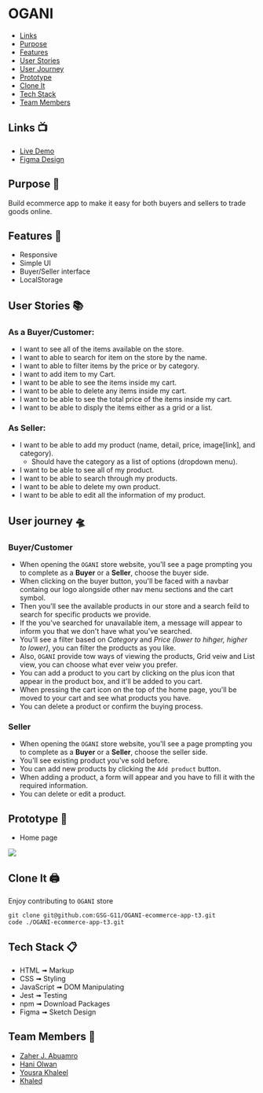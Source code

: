 # OGANI
- [Links](#demo)
- [Purpose](#purpose)
- [Features](#features)
- [User Stories](#user-stories)
- [User Journey](#user-journey)
- [Prototype](#prototype)
- [Clone It](#clone-it)
- [Tech Stack](#tech-stack)
- [Team Members](#team-members)

## Links :tv: 
- [Live Demo](https://gsg-g11.github.io/OGANI-ecommerce-app-t3/) <span id="demo"></span>
- [Figma Design](https://www.figma.com/file/lvjQUqi7QrpkSIErFcss4c/OGANI?node-id=0%3A1)

## Purpose :pencil: <span id="purpose"></span>
Build ecommerce app to make it easy for both buyers and sellers to trade goods online.

## Features 🤠 <span id="features"></span>
- Responsive
- Simple UI
- Buyer/Seller interface
- LocalStorage

## User Stories :books: <span id="user-stories"></span> 

### As a Buyer/Customer:
- I want to see all of the items available on the store.
- I want to able to search for item on the store by the name.
- I want to able to filter items by the price or by category.
- I want to add item to my Cart.
- I want to be able to see the items inside my cart.
- I want to be able to delete any items inside my cart.
- I want to be able to see the total price of the items inside my cart.
- I want to be able to disply the items either as a grid or a list.

### As Seller:
- I want to be able to add my product (name, detail, price, image[link], and category).
  - Should have the category as a list of options (dropdown menu).
- I want to be able to see all of my product.
- I want to be able to search through my products.
- I want to be able to delete my own product.
- I want to be able to edit all the information of my product.

## User journey 🛸 <span id="user-journey"></span>
### Buyer/Customer
- When opening the `OGANI` store website, you'll see a page prompting you to complete as a **Buyer** or a **Seller**, choose the buyer side.
- When clicking on the buyer button, you'll be faced with a navbar containg our logo alongside other nav menu sections and the cart symbol.
- Then you'll see the available products in our store and a search feild to search for specific products we provide.
- If the you've searched for unavailable item, a message will appear to inform you that we don't have what you've searched.
- You'll see a filter based on *Category* and *Price (lower to hihger, higher to lower)*, you can filter the products as you like.
- Also, `OGANI` provide tow ways of viewing the products, Grid veiw and List view, you can choose what ever veiw you prefer.
- You can add a product to you cart by clicking on the plus icon that appear in the product box, and it'll be added to you cart.
- When pressing the cart icon on the top of the home page, you'll be moved to your cart and see what products you have.
- You can delete a product or confirm the buying process.

### Seller
- When opening the `OGANI` store website, you'll see a page prompting you to complete as a **Buyer** or a **Seller**, choose the seller side.
- You'll see existing product you've sold before.
- You can add new products by clicking the `Add product` button.
- When adding a product, a form will appear and you have to fill it with the required information.
- You can delete or edit a product.

## Prototype 🤖 <span id="prototype"></span>
- Home page

![](https://i.imgur.com/7MDkpK7.jpg) 

## Clone It 🖨 <span id="clone-it"></span>
Enjoy contributing to `OGANI` store
```bash=
git clone git@github.com:GSG-G11/OGANI-ecommerce-app-t3.git
code ./OGANI-ecommerce-app-t3.git
```

## Tech Stack :clipboard: <span id="tech-stack"></span>
- HTML ➟ Markup
- CSS ➟ Styling
- JavaScript ➟ DOM Manipulating
- Jest ➟ Testing
- npm ➟ Download Packages
- Figma ➟ Sketch Design


## Team Members :busts_in_silhouette: <span id="team-members"></span>
- [Zaher J. Abuamro](https://github.com/zaher-aa)
- [Hani Olwan](https://github.com/heenoow)
- [Yousra Khaleel](https://github.com/yousrakhaleel)
- [Khaled](https://github.com/K6a1ed)
